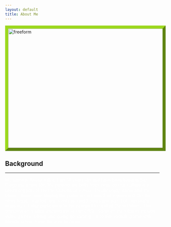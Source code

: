 ```yaml
---
layout: default
title: About Me
---
```


<img style="border:10px outset #9CD81E;" src="{{site.baseurl}}/images/AboutMe.png" height="390px" width="550px" alt="freeform"/>

## Background
-------------------------------------
<p style="color: white;"> My name is Anvay Vahia. I am 14 years old and have been living in San Diego my whole life. My parents are both from India, so this culture is a pretty big part of my life. Outside of school, I really enjoy tennis and the piano. I have been playing the piano since I was 8 or 9 years old. On the other hand, I started tennis only around 2 yearsmak ago, but I am really enjoying it. I also participate in this competition called CyberPatriot. This competition is what inspired me to join CSSE. Some of my hobbies include video games, biking, and going go-karting. I also like spending time with friends when I have the time to do so. </p>
